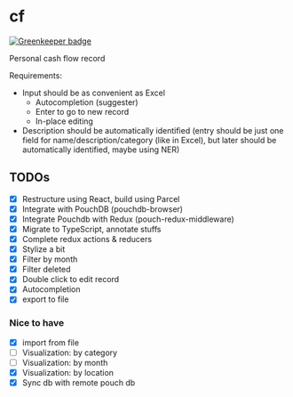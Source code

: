 # cf

[![Greenkeeper badge](https://badges.greenkeeper.io/kenrick95/cf.svg)](https://greenkeeper.io/)

Personal cash flow record

Requirements:
- Input should be as convenient as Excel
  - Autocompletion (suggester)
  - Enter to go to new record
  - In-place editing
- Description should be automatically identified (entry should be just one field for name/description/category (like in Excel), but later should be automatically identified, maybe using NER)

## TODOs

- [x] Restructure using React, build using Parcel
- [x] Integrate with PouchDB (pouchdb-browser)
- [x] Integrate Pouchdb with Redux (pouch-redux-middleware)
- [x] Migrate to TypeScript, annotate stuffs
- [x] Complete redux actions & reducers
- [x] Stylize a bit
- [x] Filter by month
- [x] Filter deleted
- [x] Double click to edit record
- [x] Autocompletion
- [x] export to file

### Nice to have
- [x] import from file
- [ ] Visualization: by category
- [ ] Visualization: by month
- [x] Visualization: by location
- [x] Sync db with remote pouch db
